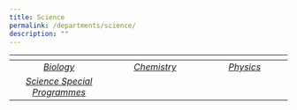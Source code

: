 ```yaml
---
title: Science
permalink: /departments/science/
description: ""
---
```

<table>
<thead>
  <tr>
    <th style="width:273px"></th>
    <th style="width:273px"></th>
    <th style="width:273px"></th>
  </tr>
</thead>
<tbody>
  <tr>
    <td style ="text-align:center"><a href="/departments/science/biology/"> <i>Biology</i></a></td>
    <td style ="text-align:center"><a href="/departments/science/chemistry/">  <i>Chemistry</i></a></td>
    <td style ="text-align:center"><a href="/departments/science/physics/">  <i>Physics</i></a></td>
  </tr>
  <tr>
    <td style ="text-align:center"><a href="/departments/science/special-programmes/">  <i>Science Special Programmes
</i></a></td>
    <td style ="text-align:center"></td>
    <td style ="text-align:center"> </td>
  </tr>
</tbody>
</table>